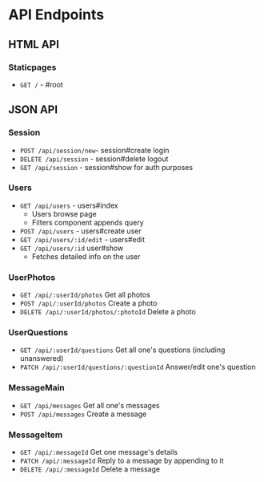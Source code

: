 # API Endpoints

## HTML API

### Staticpages
- `GET /` - #root

## JSON API

### Session

- `POST /api/session/new`- session#create login
- `DELETE /api/session` - session#delete logout
- `GET /api/session` - session#show for auth purposes

### Users

- `GET /api/users` - users#index
  - Users browse page
  - Filters component appends query
- `POST /api/users` - users#create user
- `GET /api/users/:id/edit` - users#edit
- `GET /api/users/:id` user#show
  - Fetches detailed info on the user

### UserPhotos
- `GET /api/:userId/photos`
  Get all photos
- `POST /api/:userId/photos`
  Create a photo
- `DELETE /api/:userId/photos/:photoId`
  Delete a photo

### UserQuestions
- `GET /api/:userId/questions`
  Get all one's questions (including unanswered)
- `PATCH /api/:userId/questions/:questionId`
  Answer/edit one's question

### MessageMain
- `GET /api/messages`
  Get all one's messages
- `POST /api/messages`
  Create a message

### MessageItem
- `GET /api/:messageId`
  Get one message's details
- `PATCH /api/:messageId`
  Reply to a message by appending to it
- `DELETE /api/:messageId`
  Delete a message
